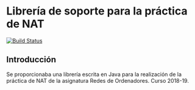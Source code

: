 # Librería de soporte para la práctica de NAT
[![Build Status](https://travis-ci.org/RedesdeOrdenadores/NAT2018-19.svg?branch=master)](https://travis-ci.org/RedesdeOrdenadores/NAT2018-19)

## Introducción
Se proporcionaba una librería escrita en Java para la realización de la
práctica de NAT de la asignatura Redes de Ordenadores. Curso 2018-19.
